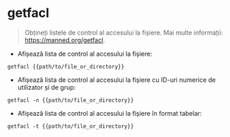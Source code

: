 # getfacl

> Obțineți listele de control al accesului la fișiere.
> Mai multe informații: <https://manned.org/getfacl>.

- Afișează lista de control al accesului la fișiere:

`getfacl {{path/to/file_or_directory}}`

- Afișează lista de control al accesului la fișiere cu ID-uri numerice de utilizator și de grup:

`getfacl -n {{path/to/file_or_directory}}`

- Afișează lista de control al accesului la fișiere în format tabelar:

`getfacl -t {{path/to/file_or_directory}}`
